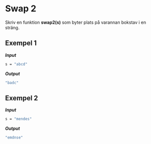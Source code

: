 # Swap 2

Skriv en funktion **swap2(s)** som byter plats på varannan bokstav i en sträng.

## Exempel 1

**_Input_**

```bash
s = "abcd"
```

**_Output_**

```bash
"badc"
```

## Exempel 2

**_Input_**

```bash
s = "mendes"
```

**_Output_**

```bash
"emdnse"
```
